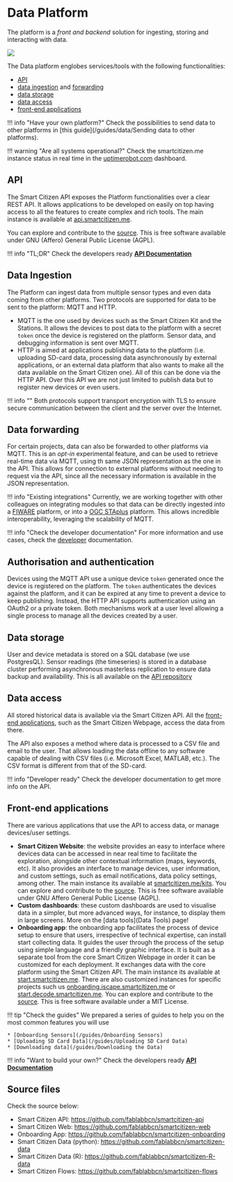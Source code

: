 # Data Platform

The platform is a *front and backend* solution for ingesting, storing and interacting with data.

![](https://i.imgur.com/qiDKL0r.jpg)

The Data platform englobes services/tools with the following functionalities:

- [API](#api)
- [data ingestion](#data-ingestion) and [forwarding](#data-forwarding)
- [data storage](#data-storage)
- [data access](#data-access)
- [front-end applications](#front-end-applications)

!!! info "Have your own platform?"
	Check the possibilities to send data to other platforms in [this guide](/guides/data/Sending data to other platforms).

!!! warning "Are all systems operational?"
	Check the smartcitizen.me instance status in real time in the [uptimerobot.com](https://status.smartcitizen.me) dashboard.

## API

The Smart Citizen API exposes the Platform functionalities over a clear REST API. It allows applications to be developed on easily on top having access to all the features to create complex and rich tools. The main instance is available at [api.smartcitizen.me](https://api.smartcitizen.me/).

You can explore and contribute to the [source](https://github.com/fablabbcn/smartcitizen-api). This is free software available under GNU (Affero) General Public License (AGPL).

!!! info "TL;DR"
	Check the developers ready [**API Documentation**](https://developer.smartcitizen.me/)

## Data Ingestion

The Platform can ingest data from multiple sensor types and even data coming from other platforms. Two protocols are supported for data to be sent to the platform: MQTT and HTTP.

- MQTT is the one used by devices such as the Smart Citizen Kit and the  Stations. It allows the devices to post data to the platform with a secret `token` once the device is registered on the platform. Sensor data, and debugging information is sent over MQTT.
- HTTP is aimed at applications publishing data to the platform (i.e. uploading SD-card data, processing data asynchronously by external applications, or an external data platform that also wants to make all the data available on the Smart Citizen one). All of this can be done via the HTTP API. Over this API we are not just limited to publish data but to register new devices or even users.

!!! info ""
	Both protocols support transport encryption with TLS to ensure secure communication between the client and the server over the Internet.

## Data forwarding

For certain projects, data can also be forwarded to other platforms via MQTT. This is an *opt-in* experimental feature, and can be used to retrieve real-time data via MQTT, using th same JSON representation as the one in the API. This allows for connection to external platforms without needing to request via the API, since all the necessary information is available in the JSON representation.

!!! info "Existing integrations"
	Currently, we are working together with other colleagues on integrating modules so that data can be directly ingested into a [FIWARE](TODO) platform, or into a [OGC STAplus](TODO) platform. This allows incredible interoperability, leveraging the scalability of MQTT.

!!! info "Check the developer documentation"
	For more information and use cases, check the [developer](https://developer.smartcitizen.me) documentation.

## Authorisation and authentication

Devices using the MQTT API use a unique device `token` generated once the device is registered on the platform. The `token` authenticates the devices against the platform, and it can be expired at any time to prevent a device to keep publishing. Instead, the HTTP API supports authentication using an OAuth2 or a private token. Both mechanisms work at a user level allowing a single process to manage all the devices created by a user.

## Data storage

User and device metadata is stored on a SQL database (we use PostgresQL). Sensor readings (the timeseries) is stored in a database cluster performing asynchronous masterless replication to ensure data backup and availability. This is all available on the [API repository](https://github.com/fablabbcn/smartcitizen-api)

## Data access

All stored historical data is available via the Smart Citizen API. All the [front-end applications](#front-end-applications), such as the Smart Citizen Webpage, access the data from there.

The API also exposes a method where data is processed to a CSV file and email to the user. That allows loading the data offline to any software capable of dealing with CSV files (i.e. Microsoft Excel, MATLAB, etc.). The CSV format is different from that of the SD-card.

!!! info "Developer ready"
	Check the developer documentation to get more info on the API.

## Front-end applications

There are various applications that use the API to access data, or manage devices/user settings.

* **Smart Citizen Website**: the website provides an easy to interface where devices data can be accessed in near real time to facilitate the exploration, alongside other contextual information (maps, keywords, etc). It also provides an interface to manage devices, user information, and custom settings, such as email notifications, data policy settings, among other. The main instance its available at [smartcitizen.me/kits](https://smartcitizen.me/kits). You can explore and contribute to the [source](https://github.com/fablabbcn/smartcitizen-web). This is free software available under GNU Affero General Public License (AGPL).
* **Custom dashboards**: these custom dashboards are used to visualise data in a simpler, but more advanced ways, for instance, to display them in large screens. More on the [data tools](Data Tools) page!
* **Onboarding app**: the onboarding app facilitates the process of device setup to ensure that users, irrespective of technical expertise, can install start collecting data. It guides the user through the process of the setup using simple language and a friendly graphic interface. It is built as a separate tool from the core Smart Citizen Webpage in order it can be customized for each deployment. It exchanges data with the core platform using the Smart Citizen API. The main instance its available at [start.smartcitizen.me](https://start.smartcitizen.me). There are also customized instances for specific projects such us [onboarding.iscape.smartcitizen.me](https://onboarding.iscape.smartcitizen.me) or [start.decode.smartcitizen.me](https://start.decode.smartcitizen.me). You can explore and contribute to the [source](https://github.com/fablabbcn/smartcitizen-onboarding-app-start). This is free software available under a MIT License.

!!! tip "Check the guides"
	We prepared a series of guides to help you on the most common features you will use

	* [Onboarding Sensors](/guides/Onboarding Sensors)
	* [Uploading SD Card Data](/guides/Uploading SD Card Data)
	* [Downloading data](/guides/Downloading the Data)

!!! info "Want to build your own?"
	Check the developers ready [**API Documentation**](https://developer.smartcitizen.me/)

## Source files

Check the source below:

* Smart Citizen API: https://github.com/fablabbcn/smartcitizen-api
* Smart Citizen Web: https://github.com/fablabbcn/smartcitizen-web
* Onboarding App: https://github.com/fablabbcn/smartcitizen-onboarding
* Smart Citizen Data (python): https://github.com/fablabbcn/smartcitizen-data
* Smart Citizen Data (R): https://github.com/fablabbcn/smartcitizen-R-data
* Smart Citizen Flows: https://github.com/fablabbcn/smartcitizen-flows